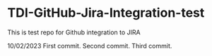 # TDI-GitHub-Jira-Integration-test
This is test repo for Github integration to JIRA

10/02/2023
First commit.
Second commit. 
Third commit.